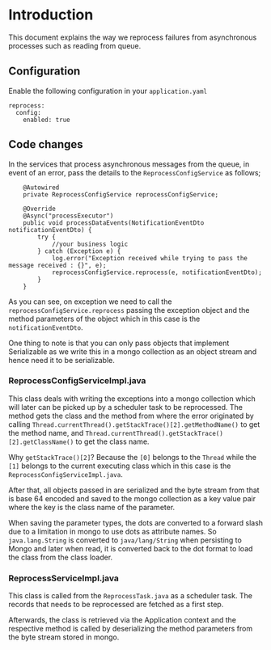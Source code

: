 # Introduction

This document explains the way we reprocess failures from asynchronous processes such as reading from queue.

## Configuration

Enable the following configuration in your `application.yaml`

```
reprocess:
  config:
    enabled: true

```


## Code changes
In the services that process asynchronous messages from the queue, in event of an error, pass the details to the `ReprocessConfigService` as follows;

```
    @Autowired
    private ReprocessConfigService reprocessConfigService;

    @Override
    @Async("processExecutor")
    public void processDataEvents(NotificationEventDto notificationEventDto) {
        try {
            //your business logic
        } catch (Exception e) {
            log.error("Exception received while trying to pass the message received : {}", e);
            reprocessConfigService.reprocess(e, notificationEventDto);
        }
    }

```

As you can see, on exception we need to call the `reprocessConfigService.reprocess` passing the exception object and the method parameters of the object which in this case is the `notificationEventDto`. 

One thing to note is that you can only pass objects that implement Serializable as we write this in a mongo collection as an object stream and hence need it to be serializable.



### ReprocessConfigServiceImpl.java

This class deals with writing the exceptions into a mongo collection which will later can be picked up by a scheduler task to be reprocessed. The method gets the class and the method from where the error originated by calling `Thread.currentThread().getStackTrace()[2].getMethodName()` to get the method name, and `Thread.currentThread().getStackTrace()[2].getClassName()` to get the class name. 

Why `getStackTrace()[2]`? Because the `[0]` belongs to the `Thread` while the `[1]` belongs to the current executing class which in this case is the `ReprocessConfigServiceImpl.java`.

After that, all objects passed in are serialized and the byte stream from that is base 64 encoded and saved to the mongo collection as a key value pair where the key is the class name of the parameter.

When saving the parameter types, the dots are converted to a forward slash due to a limitation in mongo to use dots as attribute names. So `java.lang.String` is converted to `java/lang/String` when persisting to Mongo and later when read, it is converted back to the dot format to load the class from the class loader.

### ReprocessServiceImpl.java

This class is called from the `ReprocessTask.java` as a scheduler task. The records that needs to be reprocessed are fetched as a first step.

Afterwards, the class is retrieved via the Application context and the respective method is called by deserializing the method parameters from the byte stream stored in mongo.

